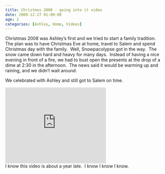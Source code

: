 ```yaml
---
title: Christmas 2008 - going into it video
date: 2009-12-27 01:00:00
age: 2
categories: [Ashley, Home, Videos]
---
```

<p>Christmas 2008 was Ashley’s first and we tried to start a family tradition.  The plan was to have Christmas Eve at home, travel to Salem and spend Christmas day with the family.  Well, Snowpacolypse got in the way.  The snow came down hard and heavy for many days.  Instead of having a nice evening in front of a fire, we had to bust open the presents at the drop of a dime at 2:30 in the afternoon.  The news said it would be warming up and raining, and we didn’t wait around.</p>

<p>We celebrated with Ashley and still got to Salem on time.</p>

<iframe src="https://skydrive.live.com/embed?cid=F443C8FEC5D6FFCE&resid=F443C8FEC5D6FFCE%21235&authkey=AJLDKvQJWS0bhvI" width="320" height="240" frameborder="0" scrolling="no"></iframe>

<div>I know this video is about a year late.  I know I know I know.</div>
